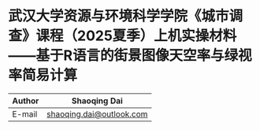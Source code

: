 
# 武汉大学资源与环境科学学院《城市调查》课程（2025夏季）上机实操材料——基于R语言的街景图像天空率与绿视率简易计算

|Author|Shaoqing Dai|
|---|---|
|E-mail|shaoqing.dai@outlook.com|

